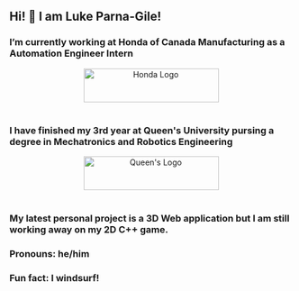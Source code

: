 ## Hi! 👋 I am Luke Parna-Gile!

### I’m currently working at Honda of Canada Manufacturing as a Automation Engineer Intern
<div style="text-align: center;" style="margin-left: 30px;">
  <img src="https://github.com/user-attachments/assets/ec1fca05-dd89-4a9c-b31a-87cb2ce77f44" alt="Honda Logo" style="width: 240px; height: 60px;">
</div><br>

### I have finished my 3rd year at Queen's University pursing a degree in Mechatronics and Robotics Engineering
<div style="text-align: center;" style="display: flex; justify-content: center; align-items: center;">
  <img src="https://github.com/user-attachments/assets/699cef83-2ecf-41cd-95e6-d3471532c61c" alt="Queen's Logo" style="width: 240px; height: 60px;">
</div><br>

### My latest personal project is a 3D Web application but I am still working away on my 2D C++ game.

### Pronouns: he/him
### Fun fact: I windsurf!
<!--
**lukelpg/lukelpg** is a ✨ _special_ ✨ repository because its `README.md` (this file) appears on your GitHub profile.

Here are some ideas to get you started:


- 👯 I’m looking to collaborate on ...
- 🤔 I’m looking for help with ...
- 💬 Ask me about ...
- 📫 How to reach me: ...

-->
